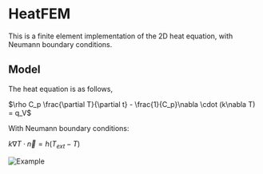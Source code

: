 # HeatFEM
This is a finite element implementation of the 2D heat equation, with Neumann boundary conditions.

## Model
The heat equation is as follows,

$\rho C_p \frac{\partial T}{\partial t} - \frac{1}{C_p}\nabla \cdot (k\nabla T) = q_V$

With Neumann boundary conditions: 

$k\nabla T \cdot \vec{n} = h(T_{ext}-T)$


![Example](https://github.com/user-attachments/assets/199e0c59-01db-4181-b984-45a5d7fb5712)
